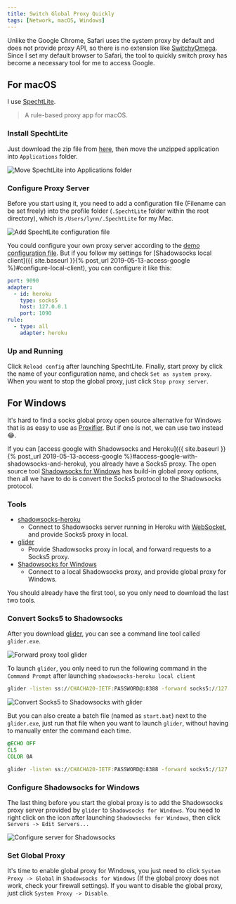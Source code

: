 ```yaml
---
title: Switch Global Proxy Quickly
tags: [Network, macOS, Windows]
---
```


Unlike the Google Chrome, Safari uses the system proxy by default and does not provide proxy API, so there is no extension like [SwitchyOmega](https://github.com/FelisCatus/SwitchyOmega). Since I set my default browser to Safari, the tool to quickly switch proxy has become a necessary tool for me to access Google.

## For macOS

I use [SpechtLite](https://github.com/zhuhaow/SpechtLite).

> A rule-based proxy app for macOS.

### Install SpechtLite

Just download the zip file from [here](https://github.com/zhuhaow/SpechtLite/releases), then move the unzipped application into `Applications` folder.

![Move SpechtLite into Applications folder](https://lynn9388.github.io/images/post/Move_SpechtLite_into_Applications_folder.png)

### Configure Proxy Server

Before you start using it, you need to add a configuration file (Filename can be set freely) into the profile folder (`.SpechtLite` folder within the root directory), which is `/Users/lynn/.SpechtLite` for my Mac.

![Add SpechtLite configuration file](https://lynn9388.github.io/images/post/Add_SpechtLite_configuration_file.png)

You could configure your own proxy server according to the [demo configuration file](https://github.com/zhuhaow/SpechtLite#configuration-file). But if you follow my settings for [Shadowsocks local client]({{ site.baseurl }}{% post_url 2019-05-13-access-google %}#configure-local-client), you can configure it like this:

```yaml
port: 9090
adapter:
  - id: heroku
    type: socks5
    host: 127.0.0.1
    port: 1090
rule:
  - type: all
    adapter: heroku
```

### Up and Running

Click `Reload config` after launching SpechtLite. Finally, start proxy by click the name of your configuration name, and check `Set as system proxy`. When you want to stop the global proxy, just click `Stop proxy server`.

## For Windows

It's hard to find a socks global proxy open source alternative for Windows that is as easy to use as [Proxifier](https://www.proxifier.com). But if one is not, we can use two instead 😂.

If you can [access google with Shadowsocks and Heroku]({{ site.baseurl }}{% post_url 2019-05-13-access-google %}#access-google-with-shadowsocks-and-heroku), you already have a Socks5 proxy. The open source tool [Shadowsocks for Windows](https://github.com/shadowsocks/shadowsocks-windows) has build-in global proxy options, then all we have to do is convert the Socks5 protocol to the Shadowsocks protocol.

### Tools

- [shadowsocks-heroku](https://github.com/onplus/shadowsocks-heroku/releases)
    - Connect to Shadowsocks server running in Heroku with [WebSocket](https://en.wikipedia.org/wiki/WebSocket), and provide Socks5 proxy in local.
- [glider](https://github.com/nadoo/glider/releases)
    - Provide Shadowsocks proxy in local, and forward requests to a Socks5 proxy.
- [Shadowsocks for Windows](https://github.com/shadowsocks/shadowsocks-windows/releases)
    - Connect to a local Shadowsocks proxy, and provide global proxy for Windows.

You should already have the first tool, so you only need to download the last two tools.

### Convert Socks5 to Shadowsocks

After you download [glider](https://github.com/nadoo/glider/releases), you can see a command line tool called `glider.exe`.

![Forward proxy tool glider](https://lynn9388.github.io/images/post/Forward_proxy_tool_glider.png)

To launch `glider`, you only need to run the following command in the `Command Prompt` after launching `shadowsocks-heroku local client`

```cmd
glider -listen ss://CHACHA20-IETF:PASSWORD@:8388 -forward socks5://127.0.0.1:1090 -verbose
```

![Convert Socks5 to Shadowsocks with glider](https://lynn9388.github.io/images/post/Convert_Socks5_to_Shadowsocks_with_glider.png)

But you can also create a batch file (named as `start.bat`) next to the `glider.exe`, just run that file when you want to launch `glider`, without having to manually enter the command each time.

```bat
@ECHO OFF
CLS
COLOR 0A

glider -listen ss://CHACHA20-IETF:PASSWORD@:8388 -forward socks5://127.0.0.1:1090 -verbose
```

### Configure Shadowsocks for Windows

The last thing before you start the global proxy is to add the Shadowsocks proxy server provided by `glider` to `Shadowsocks for Windows`. You need to right click on the icon after launching `Shadowsocks for Windows`, then click `Servers -> Edit Servers...`

![Configure server for Shadowsocks](https://lynn9388.github.io/images/post/Configure_server_for_Shadowsocks.png)

### Set Global Proxy

It's time to enable global proxy for Windows, you just need to click `System Proxy -> Global` in `Shadowsocks for Windows` (If the global proxy does not work, check your firewall settings). If you want to disable the global proxy, just click `System Proxy -> Disable`.

